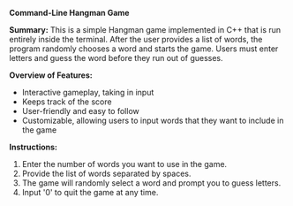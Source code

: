 **Command-Line Hangman Game**

**Summary:**
This is a simple Hangman game implemented in C++ that is run entirely inside the terminal. After the user provides a list of words, the program randomly chooses a word and starts the game. Users must enter letters and guess the word before they run out of guesses. 

**Overview of Features:**
- Interactive gameplay, taking in input
- Keeps track of the score 
- User-friendly and easy to follow
- Customizable, allowing users to input words that they want to include in the game

**Instructions:**
1) Enter the number of words you want to use in the game.
2) Provide the list of words separated by spaces.
3) The game will randomly select a word and prompt you to guess letters.
4) Input '0' to quit the game at any time.
